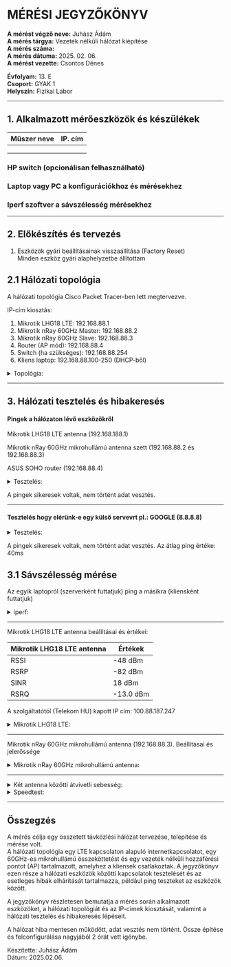 # MÉRÉSI JEGYZŐKÖNYV

**A mérést végző neve:** Juhász Ádám   
**A mérés tárgya:**  Vezeték nélküli hálózat kiépítése    
**A mérés száma:**   
**A mérés dátuma:** 2025. 02. 06.    
**A mérést vezette:** Csontos Dénes  

**Évfolyam:** 13. E  
**Csoport:** GYAK 1  
**Helyszín:** Fizikai Labor  

--------------

## 1. Alkalmazott mérőeszközök és készülékek

| Műszer neve                                       | IP. cím       | 
| ------------------------------------------------- | ----------- | 
|                         |  |
|    | | 
|          |  | 


### HP switch (opcionálisan felhasználható)  
### Laptop vagy PC a konfigurációkhoz és mérésekhez  
### Iperf szoftver a sávszélesség mérésekhez   
  
---------------------------------------------------------------------

## 2. Előkészítés és tervezés

1. Eszközök gyári beállításainak visszaállítása (Factory Reset)  
   Minden eszköz gyári alaphelyzetbe állítottam  


## 2.1 Hálózati topológia

A hálózati topológia Cisco Packet Tracer-ben lett megtervezve.   


IP-cím kiosztás:

1. Mikrotik LHG18 LTE: 192.168.88.1   
2. Mikrotik nRay 60GHz Master: 192.168.88.2  
3. Mikrotik nRay 60GHz Slave: 192.168.88.3  
4. Router (AP mód): 192.168.88.4  
5. Switch (ha szükséges): 192.168.88.254  
6. Kliens laptop: 192.168.88.100-250 (DHCP-ből)  


<details>
    <summary>Topológia:</summary>
   <img src="https://github.com/user-attachments/assets/0c9e5ee7-3f29-4432-a5e5-a049cf54e7ac">
</details>


-----------------------


## 3. Hálózati tesztelés és hibakeresés  

#### Pingek a hálózaton lévő eszközökről  

Mikrotik LHG18 LTE antenna (192.168.188.1)  

Mikrotik nRay 60GHz mikrohullámú antenna szett (192.168.88.2 és 192.168.88.3)  

ASUS SOHO router (192.168.88.4)


<details>
    <summary>Tesztelés:</summary>
  C:\Users\Admin>ping 192.168.88.1

Pinging 192.168.88.1 with 32 bytes of data:
Reply from 192.168.88.1: bytes=32 time<1ms TTL=64
Reply from 192.168.88.1: bytes=32 time<1ms TTL=64
Reply from 192.168.88.1: bytes=32 time<1ms TTL=64

Ping statistics for 192.168.88.1:
    Packets: Sent = 3, Received = 3, Lost = 0 (0% loss),
Approximate round trip times in milli-seconds:
    Minimum = 0ms, Maximum = 0ms, Average = 0ms
Control-C
^C
C:\Users\Admin>ping 192.168.88.2

Pinging 192.168.88.2 with 32 bytes of data:
Reply from 192.168.88.2: bytes=32 time<1ms TTL=64
Reply from 192.168.88.2: bytes=32 time<1ms TTL=64
Reply from 192.168.88.2: bytes=32 time<1ms TTL=64

Ping statistics for 192.168.88.2:
    Packets: Sent = 3, Received = 3, Lost = 0 (0% loss),
Approximate round trip times in milli-seconds:
    Minimum = 0ms, Maximum = 0ms, Average = 0ms
Control-C
^C
C:\Users\Admin>ping 192.168.88.3

Pinging 192.168.88.3 with 32 bytes of data:
Reply from 192.168.88.3: bytes=32 time=1ms TTL=64
Reply from 192.168.88.3: bytes=32 time=1ms TTL=64
Reply from 192.168.88.3: bytes=32 time=1ms TTL=64
Reply from 192.168.88.3: bytes=32 time=1ms TTL=64

Ping statistics for 192.168.88.3:
    Packets: Sent = 4, Received = 4, Lost = 0 (0% loss),
Approximate round trip times in milli-seconds:
    Minimum = 1ms, Maximum = 1ms, Average = 1ms

C:\Users\Admin>

C:\Users\Admin>ping 192.168.88.4

Pinging 192.168.88.4 with 32 bytes of data:
Reply from 192.168.88.4: bytes=32 time<1ms TTL=64
Reply from 192.168.88.4: bytes=32 time<1ms TTL=64
Reply from 192.168.88.4: bytes=32 time<1ms TTL=64
Reply from 192.168.88.4: bytes=32 time<1ms TTL=64

Ping statistics for 192.168.88.4:
    Packets: Sent = 4, Received = 4, Lost = 0 (0% loss),
Approximate round trip times in milli-seconds:
    Minimum = 0ms, Maximum = 0ms, Average = 0ms
   </details>

A pingek sikeresek voltak, nem történt adat vesztés.

----------

#### Tesztelés hogy elérünk-e egy külső servevrt pl.: GOOGLE (8.8.8.8)  


<details>
    <summary>Tesztelés:</summary>
   <img src="https://github.com/user-attachments/assets/46497593-8c92-4cb5-a0e1-ea7e556ada1d">
</details>


A pingek sikeresek voltak, nem történt adat vesztés. Az átlag ping értéke: 40ms



## 3.1 Sávszélesség mérése  

Az egyik laptopról (szerverként futtatjuk) ping a másikra (kliensként futtatjuk) 

<details>
    <summary>iperf:</summary>
   <img src="https://github.com/user-attachments/assets/45fd843f-31b3-48be-b69c-4a27bd5c0641">
</details>

----------

Mikrotik LHG18 LTE antenna beállításai és értékei:

|     Mikrotik LHG18 LTE antenna                    | Értékek    | 
| ------------------------------------------------- | -----------| 
| RSSI                                              | -48 dBm    |
|   RSRP                                            | -82 dBm    | 
|     SINR                                          | 18 dBm     | 
|     RSRQ                                          | -13.0 dBm  | 

A szolgáltatótól (Telekom HU) kapott IP cím: 100.88.187.247


<details>
    <summary>Mikrotik LHG18 LTE:</summary>
   <img src="https://github.com/user-attachments/assets/063adaf7-c9cd-41e0-95ce-bfe988720bfd">
</details>

-----------------

Mikrotik nRay 60GHz mikrohullámú antenna (192.168.88.3). Beállításai és jelerőssége

<details>
    <summary>Mikrotik nRay 60GHz mikrohullámú antenna:</summary>
   <img src="https://github.com/user-attachments/assets/6445fb05-179d-4b00-a68a-d2d6f7355ca7">
</details>

-------------

<details>
    <summary>Két antenna közötti átvivetli sebesség:</summary>
   <img src="https://github.com/user-attachments/assets/56232b9a-ac90-4b77-8ed1-95489e18248d">
</details>





<details>
    <summary>Speedtest:</summary>
   <img src="https://github.com/user-attachments/assets/046b4f4c-c502-4b3b-87e9-ca410f88544b">
</details>

-------------------
## Összegzés

A mérés célja egy összetett távközlési hálózat tervezése, telepítése és mérése volt.  
A hálózati topológia egy LTE kapcsolaton alapuló internetkapcsolatot, egy 60GHz-es mikrohullámú összeköttetést és egy vezeték nélküli hozzáférési pontot (AP) tartalmazott, amelyhez a kliensek csatlakoztak. A jegyzőkönyv ezen része a hálózati eszközök közötti kapcsolatok tesztelését és az esetleges hibák elhárítását tartalmazza, például ping teszteket az eszközök között.  

A jegyzőkönyv részletesen bemutatja a mérés során alkalmazott eszközöket, a hálózati topológiát és az IP-címek kiosztását, valamint a hálózati tesztelés és hibakeresés lépéseit.  

A hálózat hiba mentesen működött, adat vesztés nem történt. Össze építése és felconfigurálása nagyjából 2 órát vett igénybe.  

Készítette: Juhász Ádám  
Dátum: 2025.02.06.  
